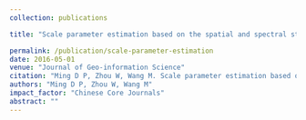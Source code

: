 ```yaml
---
collection: publications

title: "Scale parameter estimation based on the spatial and spectral statistics in high spatial resolution image segmentation"

permalink: /publication/scale-parameter-estimation
date: 2016-05-01
venue: "Journal of Geo-information Science"
citation: "Ming D P, Zhou W, Wang M. Scale parameter estimation based on the spatial and spectral statistics in high spatial resolution image segmentation. Journal of Geo-information Science, 2016, 18(5):622-631."
authors: "Ming D P, Zhou W, Wang M"
impact_factor: "Chinese Core Journals"
abstract: ""
---
```

